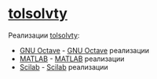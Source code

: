 # [tolsolvty](http://www.nsc.ru/interval/)

Реализации [tolsolvty](http://www.nsc.ru/interval/):
* [GNU Octave](https://github.com/MaximSmolskiy/tolsolvty/tree/main/GNU%20Octave) - [GNU Octave](https://www.gnu.org/software/octave/) реализации
* [MATLAB](https://github.com/MaximSmolskiy/tolsolvty/tree/main/MATLAB) - [MATLAB](https://www.mathworks.com/products/matlab.html) реализации
* [Scilab](https://github.com/MaximSmolskiy/tolsolvty/tree/main/Scilab) - [Scilab](https://www.scilab.org/) реализации

